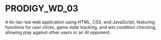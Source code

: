 # PRODIGY_WD_03
A tic-tac-toe web application using HTML, CSS, and JavaScript, featuring functions for user clicks, game state tracking, and win condition checking, allowing play against other users or an AI opponent.

